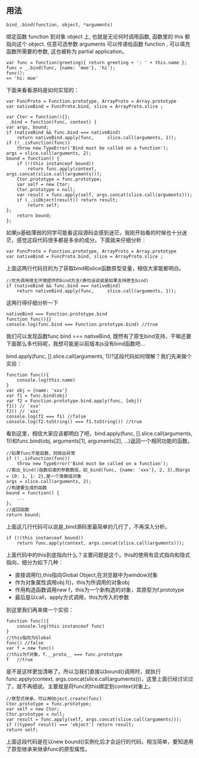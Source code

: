 ## 用法

    bind_.bind(function, object, *arguments) 
    
绑定函数 function 到对象 object 上, 也就是无论何时调用函数, 函数里的 this 都指向这个 object. 任意可选参数 arguments 可以传递给函数 function , 可以填充函数所需要的参数, 这也被称为 partial application。

    var func = function(greeting){ return greeting + ': ' + this.name };
    func = _.bind(func, {name: 'moe'}, 'hi');
    func();
    => 'hi: moe'
    
下面来看看源码是如何实现的：

    var FuncProto = Function.prototype, ArrayProto = Array.prototype
    var nativeBind = FuncProto.bind, slice = ArrayProto.slice ;

    var Ctor = function(){};
    _.bind = function(func, context) {
    var args, bound;
    if (nativeBind && func.bind === nativeBind) 
        return nativeBind.apply(func,     slice.call(arguments, 1));
    if (!_.isFunction(func)) 
        throw new TypeError('Bind must be called on a function');
    args = slice.call(arguments, 2);
    bound = function() {
        if (!(this instanceof bound)) 
            return func.apply(context, args.concat(slice.call(arguments)));
        Ctor.prototype = func.prototype;
        var self = new Ctor;
        Ctor.prototype = null;
        var result = func.apply(self, args.concat(slice.call(arguments)));
        if (_.isObject(result)) return result;  
            return self;
    };
        return bound;
    };
    

如果js基础薄弱的同学可能看这段源码会感到迷茫，我刚开始看的时候也十分迷茫，感觉这段代码很多都是多余的成分。下面就来仔细分析：

    
    var FuncProto = Function.prototype, ArrayProto = Array.prototype
    var nativeBind = FuncProto.bind, slice = ArrayProto.slice ;

上面这两行代码目的为了获取bind和slice函数原型变量，相信大家能都明白。

    //优先调用宿主环境提供的bind方法(换句话说就是如果支持原生bind)
    if (nativeBind && func.bind === nativeBind) 
        return nativeBind.apply(func,     slice.call(arguments, 1));
    
这两行得仔细分析一下

    nativeBind === Function.prototype.bind
    function func(){}
    console.log(func.bind === Function.prototype.bind) //true
    
我们可以发现函数func.bind === nativeBind, 既然有了原生bind支持，干嘛还要下面那么多代码呢，我想可能是以前版本js没有bind函数吧...

bind.apply(func, [].slice.call(arguments, 1))?这段代码如何理解？我们先来做个实验：

    function func(){
    	console.log(this.name)
    }
    var obj = {name: 'xxx'}
    var f1 = func.bind(obj)
    var f2 = Function.prototype.bind.apply(func, [obj])
    f1() // 'xxx'
    f2() // 'xxx'
    console.log(f2 === f1) //false
    console.log(f2.toString() === f1.toString()) //true
    
看到这里，相信大家应该都明白了吧，bind.apply(func, [].slice.call(arguments, 1))和func.bind(obj, arguments[1], arguments[2], ...)返回一个相同功能的函数。

    //如果func不是函数，则抛出异常    
    if (!_.isFunction(func)) 
        throw new TypeError('Bind must be called on a function');
    //取出_bind()函数后面的参数数组，如_bind(func, {name: 'xxx'}, 2, 3),则args = {0: 1, 1: 2},是一个类数组对象    
    args = slice.call(arguments, 2);
    //构建要生成的函数
    bound = function() {
        ...
    };
    //返回函数
    return bound;
    
上面这几行代码可以说是_bind源码里最简单的几行了，不再深入分析。

    if (!(this instanceof bound)) 
        return func.apply(context, args.concat(slice.call(arguments)));
    
上面代码中的this到底指向什么？主要问题是这个。this的使用有显式指向和隐式指向，细分为如下几种：

- 直接调用f(),this指向Global Object,在浏览器中为window对象
- 作为对象属性调用obj.f()，this为所调用的对象obj
- 作用构造函数调用new f，this为一个新构造的对象，其原型为f.prototype
- 最后是以call，apply方式调用，this为传入的参数

到这里我们再来做一个实验：

    function func(){
    	console.log(this instanceof func)
    }
    //this指向为Global
    func() //false
    var f = new func()
    //this为f对象，f.__proto__ === func.prototype
    f   //true
    
是不是这样更加清晰了。所以当我们直接以bound()调用时，就执行func.apply(context, args.concat(slice.call(arguments)))，这里上面已经讨论过了，就不再细说。主要就是将func的this绑定到context对象上。
    
    //原型式继承，可以用Object.create(func)
    Ctor.prototype = func.prototype;
    var self = new Ctor;
    Ctor.prototype = null;
    var result = func.apply(self, args.concat(slice.call(arguments)));
    if ((typeof result) === 'object') return result;
    return self;
    
上面这段代码是在以new bound()实例化后才会运行的代码，相当简单，要知道用了原型继承来继承func的原型属性。


